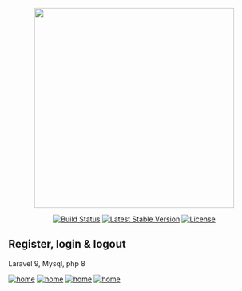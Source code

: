 <p align="center"><a href="https://laravel.com" target="_blank"><img src="https://raw.githubusercontent.com/laravel/art/master/logo-lockup/5%20SVG/2%20CMYK/1%20Full%20Color/laravel-logolockup-cmyk-red.svg" width="400"></a></p>

<p align="center">
<a href="https://travis-ci.org/laravel/framework"><img src="https://travis-ci.org/laravel/framework.svg" alt="Build Status"></a>
<a href="https://packagist.org/packages/laravel/framework"><img src="https://img.shields.io/packagist/v/laravel/framework" alt="Latest Stable Version"></a>
<a href="https://packagist.org/packages/laravel/framework"><img src="https://img.shields.io/packagist/l/laravel/framework" alt="License"></a>
</p>

## Register, login & logout

Laravel 9, Mysql, php 8

<a href="#"><img src="https://firebasestorage.googleapis.com/v0/b/laravel-p.appspot.com/o/login%2F1.jpg?alt=media&token=67911329-c2a7-4bcb-8d45-2e380db04676" alt="home"></a>
<a href="#"><img src="https://firebasestorage.googleapis.com/v0/b/laravel-p.appspot.com/o/login%2F2.jpg?alt=media&token=6c60ba64-ce52-4c0d-87ad-b5d43c712a87" alt="home"></a>
<a href="#"><img src="https://firebasestorage.googleapis.com/v0/b/laravel-p.appspot.com/o/login%2F3.jpg?alt=media&token=0b1ccb38-59d2-4af0-bbe0-07a4363fa915" alt="home"></a>
<a href="#"><img src="https://firebasestorage.googleapis.com/v0/b/laravel-p.appspot.com/o/login%2F4.jpg?alt=media&token=7d024ed9-859b-4075-b8e1-898867742569" alt="home"></a>
